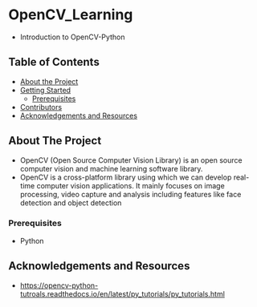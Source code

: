 # OpenCV_Learning  
* Introduction to OpenCV-Python

<!-- TABLE OF CONTENTS -->
## Table of Contents

* [About the Project](#about-the-project)
* [Getting Started](#getting-started)
  * [Prerequisites](#prerequisites)
* [Contributors](#contributors)
* [Acknowledgements and Resources](#acknowledgements-and-resources)

<!-- ABOUT THE PROJECT -->
## About The Project

* OpenCV (Open Source Computer Vision Library) is an open source computer vision and machine learning software library.
* OpenCV is a cross-platform library using which we can develop real-time computer vision applications. It mainly focuses on image processing, video capture and analysis including   features like face detection and object detection

### Prerequisites

* Python

<!-- ACKNOWLEDGEMENTS AND REFERENCES -->
## Acknowledgements and Resources
* https://opencv-python-tutroals.readthedocs.io/en/latest/py_tutorials/py_tutorials.html
